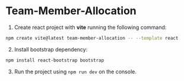 # Team-Member-Allocation

1. Create react project with **vite** running the following command:

```bash
npm create vite@latest team-member-allocation -- --template react
```

2. Install bootstrap dependency:

```bash
npm install react-bootstrap bootstrap
```

3. Run the project using `npm run dev` on the console.
